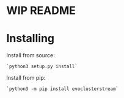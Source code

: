 # WIP README

# Installing

Install from source:

    `python3 setup.py install`

Install from pip:

    `python3 -m pip install evoclusterstream`
